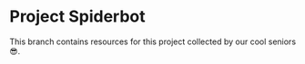 # **Project Spiderbot**

This branch contains resources for this project collected by our cool seniors 😎.